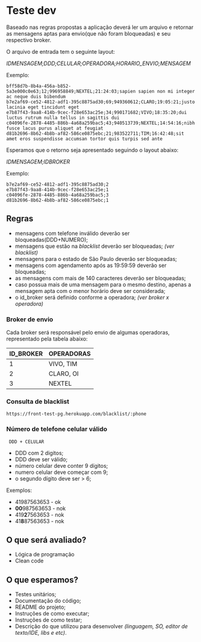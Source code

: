# Teste dev

Baseado nas regras propostas a aplicação deverá ler um arquivo e retornar as mensagens aptas para envio(que não foram bloqueadas) e seu respectivo broker.

O arquivo de entrada tem o seguinte layout:

_IDMENSAGEM;DDD;CELULAR;OPERADORA;HORARIO_ENVIO;MENSAGEM_ 

Exemplo:
```
bff58d7b-8b4a-456a-b852-5a3e000c0e63;12;996958849;NEXTEL;21:24:03;sapien sapien non mi integer ac neque duis bibendum
b7e2af69-ce52-4812-adf1-395c8875ad30;69;949360612;CLARO;19:05:21;justo lacinia eget tincidunt eget
e7b87f43-9aa8-414b-9cec-f28e653ac25e;34;990171682;VIVO;18:35:20;dui luctus rutrum nulla tellus in sagittis dui
c04096fe-2878-4485-886b-4a68a259bac5;43;940513739;NEXTEL;14:54:16;nibh fusce lacus purus aliquet at feugiat
d81b2696-8b62-4b8b-af82-586ce0875ebc;21;983522711;TIM;16:42:48;sit amet eros suspendisse accumsan tortor quis turpis sed ante
```

Esperamos que o retorno seja apresentado seguindo o layout abaixo:

_IDMENSAGEM;IDBROKER_

Exemplo:
```
b7e2af69-ce52-4812-adf1-395c8875ad30;2
e7b87f43-9aa8-414b-9cec-f28e653ac25e;1
c04096fe-2878-4485-886b-4a68a259bac5;3
d81b2696-8b62-4b8b-af82-586ce0875ebc;1
```

## Regras

* mensagens com telefone inválido deverão ser bloqueadas(DDD+NUMERO);
* mensagens que estão na _blacklist_ deverão ser bloqueadas; _(ver blacklist)_
* mensagens para o estado de São Paulo deverão ser bloqueadas;
* mensagens com agendamento após as 19:59:59 deverão ser bloqueadas;
* as mensagens com mais de 140 caracteres deverão ser bloqueadas;
* caso possua mais de uma mensagem para o mesmo destino, apenas a mensagem apta com o menor horário deve ser considerada;
* o id_broker será definido conforme a operadora; _(ver broker x operadora)_

### Broker de envio

Cada broker será responsável pelo envio de algumas operadoras, representado pela tabela abaixo:

| ID_BROKER | OPERADORAS |
|-----------|------------|
|   1       |  VIVO, TIM |
|   2       |  CLARO, OI |
|   3       |  NEXTEL    |

### Consulta de blacklist

```
https://front-test-pg.herokuapp.com/blacklist/:phone
```

### Número de telefone celular válido

```
 DDD + CELULAR
```
* DDD com 2 digitos;
* DDD deve ser válido;
* número celular deve conter 9 dígitos;
* numero celular deve começar com 9;
* o segundo dígito deve ser > 6;

Exemplos:

* 41987563653 - ok
* **00**987563653 - nok
* 419**2**7563653 - nok
* 41**8**87563653 - nok

## O que será avaliado?

* Lógica de programação
* Clean code

## O que esperamos?

* Testes unitários;
* Documentação do código;
* README do projeto;
* Instruções de como executar;
* Instruções de como testar;
* Descrição do que utilizou para desenvolver _(linguagem, SO, editor de texto/IDE, libs e etc)_.
